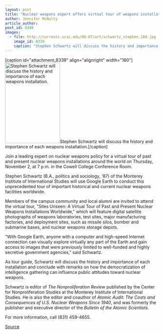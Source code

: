 ```yaml
---
layout: post
title: "Nuclear weapons expert offers virtual tour of weapons installations Nov. 2"
author: Jennifer McNulty
article_author: 
post_id: 8340
images:
  - file: http://currents.ucsc.edu/06-07/art/schwartz_stephen.180.jpg
    image_id: 8339
    caption: "Stephen Schwartz will discuss the history and importance of each weapons installation."
---
```


[caption id="attachment_8339" align="alignright" width="180"]<a href="http://dev-ucsc-news.pantheonsite.io/wp-content/uploads/2006/10/schwartz_stephen.180.jpg"><img class="size-full wp-image-8339" src="http://dev-ucsc-news.pantheonsite.io/wp-content/uploads/2006/10/schwartz_stephen.180.jpg" alt="Stephen Schwartz will discuss the history and importance of each weapons installation." width="180" height="263" /></a>Stephen Schwartz will discuss the history and importance of each weapons installation.[/caption]
<a name="content" id="content"></a>
<p>
  Join a leading expert on nuclear weapons policy for a virtual tour of past and present nuclear weapons installations around the world on Thursday, November 2, at 7 p.m. in the Cowell College Conference Room.
</p>
<p>
  Stephen Schwartz (B.A., politics and sociology, '87) of the Monterey Institute of International Studies will use Google Earth to conduct this unprecedented tour of important historical and current nuclear weapons facilities worldwide.
</p>
<p>
  Members of the campus community and local alumni are invited to attend the virtual tour, "Sites Unseen: A Virtual Tour of Past and Present Nuclear Weapons Installations Worldwide," which will feature digital satellite photographs of weapons laboratories, test sites, major manufacturing factories, and deployment sites, such as missile silos, bomber and submarine bases, and nuclear weapons storage depots.
</p>
<p>
  "With Google Earth, anyone with a computer and high-speed Internet connection can visually explore virtually any part of the Earth and gain access to images that were previously limited to well-funded and highly secretive government agencies," said Schwartz.
</p>
<p>
  As tour guide, Schwartz will discuss the history and importance of each installation and conclude with remarks on how the democratization of intelligence gathering can influence public attitudes toward nuclear weapons.
</p>
<p>
  Schwartz is editor of <i>The Nonproliferation Review</i> published by the Center for Nonproliferation Studies at the Monterey Institute of International Studies. He is also the editor and coauthor of <i>Atomic Audit: The Costs and Consequences of U.S. Nuclear Weapons Since 1940</i>, and was formerly the publisher and executive director of the <i>Bulletin of the Atomic Scientists</i>.
</p>
<p>
  For more information, call (831) 459-4655.
</p>
<p><a href="http://www1.ucsc.edu/currents/06-07/10-23/brief-weapons.asp" title="Permalink to brief-weapons">Source</a></p>
